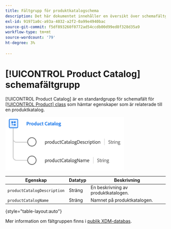 ```yaml
---
title: Fältgrupp för produktkatalogschema
description: Det här dokumentet innehåller en översikt över schemafältgruppen för produktkataloger.
exl-id: 91971a0c-a93a-4032-a2f2-0a99e4940bac
source-git-commit: f5df893260f0772ad54ccdb00d99ed8f328d35a9
workflow-type: tm+mt
source-wordcount: '79'
ht-degree: 3%

---
```


# [!UICONTROL Product Catalog] schemafältgrupp

[!UICONTROL Product Catalog] är en standardgrupp för schemafält för [[!UICONTROL Product] class](../../classes/product.md) som hämtar egenskaper som är relaterade till en produktkatalog.

![](../../images/field-groups/product/product-catalog.png)

| Egenskap | Datatyp | Beskrivning |
| --- | --- | --- |
| `productCatalogDescription` | Sträng | En beskrivning av produktkatalogen. |
| `productCatalogName` | Sträng | Namnet på produktkatalogen. |

{style="table-layout:auto"}

Mer information om fältgruppen finns i [publik XDM-databas](https://github.com/adobe/xdm/blob/master/docs/reference/fieldgroups/product/product-catalog.schema.json).
